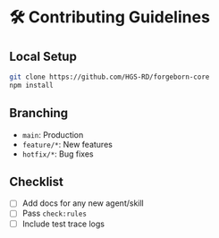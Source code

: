 # 🛠️ Contributing Guidelines

## Local Setup

```bash
git clone https://github.com/HGS-RD/forgeborn-core
npm install
```

## Branching

- `main`: Production
- `feature/*`: New features
- `hotfix/*`: Bug fixes

## Checklist

- [ ] Add docs for any new agent/skill
- [ ] Pass `check:rules`
- [ ] Include test trace logs